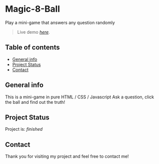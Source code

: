 # Magic-8-Ball
Play a mini-game that answers any question randomly

> Live demo [_here_](https://greg88pl.github.io/Magic-8-Ball/).

## Table of contents
* [General info](#general-info)
* [Project Status](#project-status)
* [Contact](#contact)


## General info
This is a mini-game in pure HTML / CSS / Javascript
Ask a question, click the ball and find out the truth!


## Project Status
Project is: _finished_


## Contact
Thank you for visiting my project and feel free to contact me!
